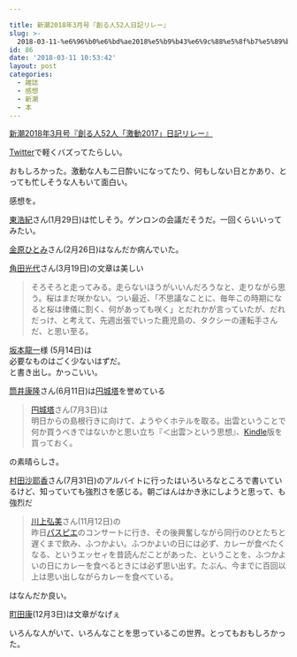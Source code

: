 ```yaml
---

title: 新潮2018年3月号『創る人52人日記リレー』
slug: >-
  2018-03-11-%e6%96%b0%e6%bd%ae2018%e5%b9%b43%e6%9c%88%e5%8f%b7%e5%89%b5%e3%82%8b%e4%ba%ba52%e4%ba%ba%e6%97%a5%e8%a8%98%e3%83%aa%e3%83a
id: 86
date: '2018-03-11 10:53:42'
layout: post
categories:
  - 雑誌
  - 感想
  - 新潮
  - 本
---
```


[新潮2018年3月号『創る人52人「激動2017」日記リレー』](http://amzn.to/2Ilv5K4)  

[Twitter](http://d.hatena.ne.jp/keyword/Twitter)で軽くバズってたらしい。

おもしろかった。激動な人も二日酔いになってたり、何もしない日とかあり、とっても忙しそうな人もいて面白い。

感想を。

[東浩紀](http://d.hatena.ne.jp/keyword/%C5%EC%B9%C0%B5%AA)さん(1月29日)は忙しそう。ゲンロンの会議だそうだ。一回くらいいってみたい。

[金原ひとみ](http://d.hatena.ne.jp/keyword/%B6%E2%B8%B6%A4%D2%A4%C8%A4%DF)さん(2月26日)はなんだか病んでいた。

[角田光代](http://d.hatena.ne.jp/keyword/%B3%D1%C5%C4%B8%F7%C2%E5)さん(3月19日)の文章は美しい

> そろそろと走ってみる。走らないほうがいいんだろうなと、走りながら思う。桜はまだ咲かない。つい最近、「不思議なことに、毎年この時期になると桜は律儀に割く、何があっても咲く」とだれかが言っていたが、だれだっけ、と考えて、先週出張でいった鹿児島の、タクシーの運転手さんだ、と思い至る。

[坂本龍一](http://d.hatena.ne.jp/keyword/%BA%E4%CB%DC%CE%B6%B0%EC)様 (5月14日)は  
必要なものはごく少ないはずだ。  
と書き出し。かっこいい。

[筒井康隆](http://d.hatena.ne.jp/keyword/%C5%FB%B0%E6%B9%AF%CE%B4)さん(6月11日)は[円城塔](http://d.hatena.ne.jp/keyword/%B1%DF%BE%EB%C5%E3)を誉めている

> [円城塔](http://d.hatena.ne.jp/keyword/%B1%DF%BE%EB%C5%E3)さん(7月3日)は  
> 明日からの島根行きに向けて、ようやくホテルを取る。出雲ということで何か買うべきではないかと思い立ち『＜出雲＞という思想』、[Kindle](http://d.hatena.ne.jp/keyword/Kindle)版を買っておく。

の素晴らしさ。

[村田沙耶香](http://d.hatena.ne.jp/keyword/%C2%BC%C5%C4%BA%BB%CC%ED%B9%E1)さん(7月31日)のアルバイトに行ったはいろいろなところで書いているけど、知っていても強烈さを感じる。朝ごはんはかき氷にしようと思って、も強烈だ

> [川上弘美](http://d.hatena.ne.jp/keyword/%C0%EE%BE%E5%B9%B0%C8%FE)さん(11月12日)の  
> 昨日[パスピエ](http://d.hatena.ne.jp/keyword/%A5%D1%A5%B9%A5%D4%A5%A8)のコンサートに行き、その後興奮しながら同行のひとたちと遅くまで飲み、ふつかよい。ふつかよいの日には必ず、カレーが食べたくなる、というエッセィを昔読んだことがあった、ということを、ふつかよいの日にカレーを食べるときには必ず思い出す。たぶん、今までに百回以上は思い出しながらカレーを食べている。

はなんだか良い。

[町田康](http://d.hatena.ne.jp/keyword/%C4%AE%C5%C4%B9%AF)(12月3日)は文章がなげぇ

いろんな人がいて、いろんなことを思っているこの世界。とってもおもしろかった。